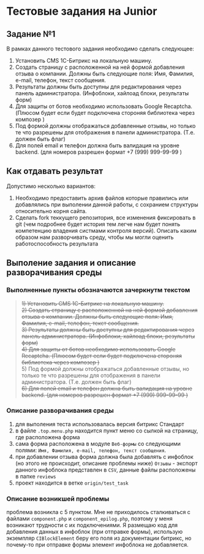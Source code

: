 # Тестовые задания на Junior


## Задание №1

В рамках данного тестового задания необходимо сделать следующее:

1) Установить CMS 1С-Битрикс на локальную машину. 
2) Создать страницу с расположенной на ней формой добавления отзыва о компании. Должны быть следующие поля: Имя, Фамилия, e-mail, телефон, текст сообщения. 
3) Результаты должны быть доступны для редактирования через панель администратора. (Инфоблоки, хайлоад блоки, результаты форм)
4) Для защиты от ботов необходимо использовать Google Recaptcha. (Плюсом будет если будет подключена стороняя библиотека через композер )
5) Под формой должны отображаться добавленные отзывы, но только те что разрешены для отображения в панели администратора. (Т.е. должен быть флаг)
6) Для полей email и телефон должна быть валидация на уровне backend. (для номеров разрешен формат +7 (999) 999-99-99 )


##  Как отдавать результат
Допустимо несколько вариантов:
1) Необходимо предоставить архив файлов которые правились или добавлялись при выполении данной работы, с сохранием структуры относительно корня сайта. 
2) Сделать fork теккущего репозитория, все изменения фиксировать в git (чем подробнее будет история тем легче нам будет понять компетенцию владения систмами контроля версий). Описать каким образом нам разворчивать среду, чтобы мы могли оценить работоспособность результата

## Выполение задания и описание разворачивания среды

### Выполненные пункты обозначаются зачеркнутм текстом
>~~1) Установить CMS 1С-Битрикс на локальную машину.~~  
>~~2) Создать страницу с расположенной на ней формой добавления отзыва о компании. Должны быть следующие поля: Имя, Фамилия, e-mail, телефон, текст сообщения.~~  
>~~3) Результаты должны быть доступны для редактирования через панель администратора. (Инфоблоки, хайлоад блоки, результаты форм)~~  
>~~4) Для защиты от ботов необходимо использовать Google Recaptcha. (Плюсом будет если будет подключена стороняя библиотека через композер )~~  
>5) Под формой должны отображаться добавленные отзывы, но только те что разрешены для отображения в панели администратора. (Т.е. должен быть флаг)  
>~~6) Для полей email и телефон должна быть валидация на уровне backend. (для номеров разрешен формат +7 (999) 999-99-99 )~~  

### Описание разворачивания среды
1. для выполения теста использовалась версия битрикс Стандарт
1. в файле `.top.menu.php` находится пункт меню со сылкой на страницу, где расположена форма
1. сама форма расположена в модуле `Веб-формы` со следующими полями: `Имя, Фамилия, e-mail, телефон, текст сообщения`.
1. при добавлении отзыва форма должна была добавлять с инфоблок (но этого не происходит, описание проблемы ниже) `Отзывы` - экспорт данного инфоблока представлен в `CSV`, данные файлы расположены в папке `reviews`
1. проект находится в ветке `origin/test_task`

### Описание возникшей проблемы
проблема возникла с 5 пунктом. Мне не приходилось сталкиваться с файлами `component.php` и `component_epilog.php`, поэтому у меня возникают трудности с их подключениями. Я размещаю код для добавления данных в инфоблок (при отправке формы), использую экземпляр `CIBlockElement` беру его поля из документации битрикс, но почему-то при отправке формы элемент инфоблока не добавляется.
